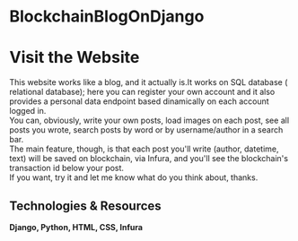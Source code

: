 # BlockchainBlogOnDjango

<a href="https://lorenzolovito.eu.pythonanywhere.com" style="text-decoration: none"><h1>Visit the Website</h1></a>

This website works like a blog, and it actually is.It works on SQL database ( relational database); here you can register your own account and it also provides a personal data endpoint based dinamically on each account logged in.<br>
You can, obviously, write your own posts, load images on each post, see all posts you wrote, search posts by word or by username/author in a search bar.<br>
The main feature, though, is that each post you'll write (author, datetime, text) will be saved on blockchain, via Infura, and you'll see the blockchain's transaction id below your post.<br>
If you want, try it and let me know what do you think about, thanks.

<h2>Technologies & Resources</h2>
<strong>Django, Python, HTML, CSS, Infura</strong>

